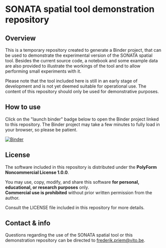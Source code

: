 # SONATA spatial tool demonstration repository
## Overview
This is a temporary repository created to generate a Binder project, that can be used to demonstrate the experimental version of the SONATA spatial tool. Besides the current source code, a notebook and some example data are also provided to illustrate the workings of the tool and to allow performing small experiments with it.

Please note that the tool included here is still in an early stage of development and is not yet deemed suitable for operational use. The content of this repository should only be used for demonstrative purposes.

## How to use
Click on the "launch binder" badge below to open the Binder project linked to this repository. The Binder project may take a few minutes to fully load in your browser, so please be patient.

[![Binder](https://mybinder.org/badge_logo.svg)](https://mybinder.org/v2/gh/frederikpriem/sonata-spatial-tool-demo/HEAD)

## License
The software included in this repository is distributed under the **PolyForm Noncommercial License 1.0.0**.

You may use, copy, modify, and share this software **for personal, educational, or research purposes** only.  
**Commercial use is prohibited** without prior written permission from the author.

Consult the LICENSE file included in this repository for more details.

## Contact & info
Questions regarding the use of the SONATA spatial tool or this demonstration repository can be directed to [frederik.priem@vito.be](frederik.priem@vito.be).